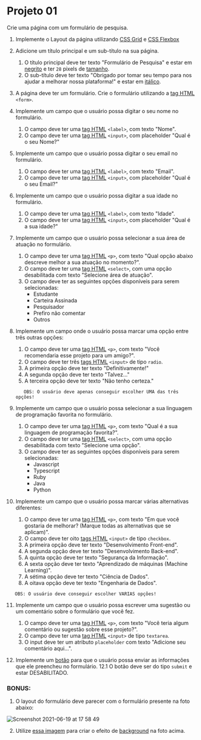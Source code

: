 # Projeto 01

Crie uma página com um formulário de pesquisa.

1. Implemente o Layout da página utilizando [CSS Grid](https://developer.mozilla.org/pt-BR/docs/Web/CSS/grid) e [CSS Flexbox](https://developer.mozilla.org/pt-BR/docs/Web/CSS/flex)

2. Adicione um título principal e um sub-título na sua página.

   1. O título principal deve ter texto "Formulário de Pesquisa" e estar em [negrito](https://developer.mozilla.org/pt-BR/docs/Web/CSS/font-weight) e ter `28` pixels de [tamanho](https://developer.mozilla.org/pt-BR/docs/Web/CSS/font-size).
   2. O sub-título deve ter texto "Obrigado por tomar seu tempo para nos ajudar a melhorar nossa plataforma!" e estar em [itálico](https://www.w3.org/Style/Examples/007/fonts.pt_BR.html).

3. A página deve ter um formulário. Crie o formulário utilizando a [tag HTML](https://developer.mozilla.org/pt-BR/docs/Web/HTML/Element/form) `<form>`.

4. Implemente um campo que o usuário possa digitar o seu nome no formulário.

   1. O campo deve ter uma [tag HTML](https://developer.mozilla.org/pt-BR/docs/Web/HTML/Element/label) `<label>`, com texto "Nome".
   2. O campo deve ter uma [tag HTML](https://developer.mozilla.org/pt-BR/docs/Web/HTML/Element/input) `<input>`, com placeholder "Qual é o seu Nome?"

5. Implemente um campo que o usuário possa digitar o seu email no formulário.

   1. O campo deve ter uma [tag HTML](https://developer.mozilla.org/pt-BR/docs/Web/HTML/Element/label) `<label>`, com texto "Email".
   2. O campo deve ter uma [tag HTML](https://developer.mozilla.org/pt-BR/docs/Web/HTML/Element/input) `<input>`, com placeholder "Qual é o seu Email?"

6. Implemente um campo que o usuário possa digitar a sua idade no formulário.

   1. O campo deve ter uma [tag HTML](https://developer.mozilla.org/pt-BR/docs/Web/HTML/Element/label) `<label>`, com texto "Idade".
   2. O campo deve ter uma [tag HTML](https://developer.mozilla.org/pt-BR/docs/Web/HTML/Element/input) `<input>`, com placeholder "Qual é a sua idade?"

7. Implemente um campo que o usuário possa selecionar a sua área de atuação no formulário.

   1. O campo deve ter uma [tag HTML](https://developer.mozilla.org/pt-BR/docs/Web/HTML/Element/p) `<p>`, com texto "Qual opção abaixo descreve melhor a sua atuação no momento?".
   2. O campo deve ter uma [tag HTML](https://developer.mozilla.org/pt-BR/docs/Web/HTML/Element/select) `<select>`, com uma opção desabilitada com texto "Selecione área de atuação".
   3. O campo deve ter as seguintes opções disponíveis para serem selecionadas:
      - Estudante
      - Carteira Assinada
      - Pesquisador
      - Prefiro não comentar
      - Outros

8. Implemente um campo onde o usuário possa marcar uma opção entre três outras opções:

   1. O campo deve ter uma [tag HTML](https://developer.mozilla.org/pt-BR/docs/Web/HTML/Element/p) `<p>`, com texto "Você recomendaria esse projeto para um amigo?".
   2. O campo deve ter três [tags HTML](https://developer.mozilla.org/pt-BR/docs/Web/HTML/Element/Input/radio) `<input>` de tipo `radio`.
   3. A primeira opção deve ter texto "Definitivamente!"
   4. A segunda opção deve ter texto "Talvez..."
   5. A terceira opção deve ter texto "Não tenho certeza."

   ```
      OBS: O usuário deve apenas conseguir escolher UMA das três opções!
   ```

9. Implemente um campo que o usuário possa selecionar a sua linguagem de programação favorita no formulário.

   1. O campo deve ter uma [tag HTML](https://developer.mozilla.org/pt-BR/docs/Web/HTML/Element/p) `<p>`, com texto "Qual é a sua linguagem de programação favorita?".
   2. O campo deve ter uma [tag HTML](https://developer.mozilla.org/pt-BR/docs/Web/HTML/Element/select) `<select>`, com uma opção desabilitada com texto "Selecione uma opção".
   3. O campo deve ter as seguintes opções disponíveis para serem selecionadas:
      - Javascript
      - Typescript
      - Ruby
      - Java
      - Python

10. Implemente um campo que o usuário possa marcar várias alternativas diferentes:
    1. O campo deve ter uma [tag HTML](https://developer.mozilla.org/pt-BR/docs/Web/HTML/Element/p) `<p>`, com texto "Em que você gostaria de melhorar? (Marque todas as alternativas que se aplicam)".
    2. O campo deve ter oito [tags HTML](https://developer.mozilla.org/pt-BR/docs/Web/HTML/Element/Input/checkbox) `<input>` de tipo `checkbox`.
    3. A primeira opção deve ter texto "Desenvolvimento Front-end".
    4. A segunda opção deve ter texto "Desenvolvimento Back-end".
    5. A quinta opção deve ter texto "Segurança da Informação".
    6. A sexta opção deve ter texto "Aprendizado de máquinas (Machine Learning)".
    7. A sétima opção deve ter texto "Ciência de Dados".
    8. A oitava opção deve ter texto "Engenharia de Dados".

```
   OBS: O usuário deve conseguir escolher VARIAS opções!
```

11. Implemente um campo que o usuário possa escrever uma sugestão ou um comentário sobre o formulário que você fez.

    1. O campo deve ter uma [tag HTML](https://developer.mozilla.org/pt-BR/docs/Web/HTML/Element/p) `<p>`, com texto "Você teria algum comentário ou sugestão sobre esse projeto?".
    2. O campo deve ter uma [tag HTML](https://developer.mozilla.org/pt-BR/docs/Web/HTML/Element/input) `<input>` de tipo `textarea`.
    3. O input deve ter um atributo `placeholder` com texto "Adicione seu comentário aqui...".

12. Implemente um [botão](https://developer.mozilla.org/pt-BR/docs/Web/HTML/Element/button) para que o usuário possa enviar as informações que ele preencheu no formulário.
    12.1 O botão deve ser do tipo `submit` e estar DESABILITADO.

### BONUS:

1. O layout do formulário deve parecer com o formulário presente na foto abaixo:

![Screenshot 2021-06-19 at 17 58 49](https://user-images.githubusercontent.com/63159499/122655344-09e79100-d128-11eb-9a86-e22d4d8e5af0.png)

2. Utilize [essa imagem](https://cdn.freecodecamp.org/testable-projects-fcc/images/survey-form-background.jpeg) para criar o efeito de [background](https://developer.mozilla.org/pt-BR/docs/Web/CSS/background) na foto acima.
